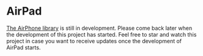 AirPad
==========

[The AirPhone library](https://github.com/GlenDC/AirPhoneLib) is still in development. Please come back later when the development of this project has started. Feel free to star and watch this project in case you want to receive updates once the development of AirPad starts.
